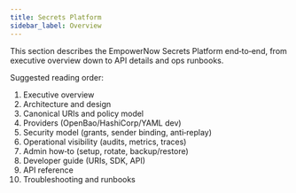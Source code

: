 ```yaml
---
title: Secrets Platform
sidebar_label: Overview
---
```


This section describes the EmpowerNow Secrets Platform end‑to‑end, from executive overview down to API details and ops runbooks.

Suggested reading order:

1) Executive overview
2) Architecture and design
3) Canonical URIs and policy model
4) Providers (OpenBao/HashiCorp/YAML dev)
5) Security model (grants, sender binding, anti‑replay)
6) Operational visibility (audits, metrics, traces)
7) Admin how‑to (setup, rotate, backup/restore)
8) Developer guide (URIs, SDK, API)
9) API reference
10) Troubleshooting and runbooks


